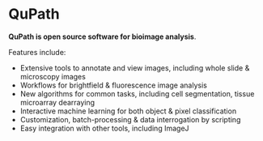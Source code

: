 QuPath
======

**QuPath is open source software for bioimage analysis**.

Features include:

* Extensive tools to annotate and view images, including whole slide & microscopy images
* Workflows for brightfield & fluorescence image analysis
* New algorithms for common tasks, including cell segmentation, tissue microarray dearraying
* Interactive machine learning for both object & pixel classification
* Customization, batch-processing & data interrogation by scripting
* Easy integration with other tools, including ImageJ
